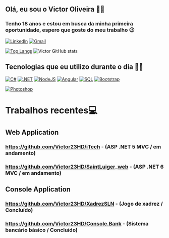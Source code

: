 ## Olá, eu sou o Victor Oliveira 🙋🏻
###  Tenho 18 anos e estou em busca da minha primeira oportunidade, espero que goste do meu trabalho 😉
[![Linkedln](https://img.shields.io/badge/LinkedIn-0077B5?style=for-the-badge&logo=linkedin&logoColor=white)](https://linkedin.com/in/victor23hd)
[![Gmail](https://img.shields.io/badge/Gmail-D14836?style=for-the-badge&logo=gmail&logoColor=white)](xitornet.23@gmail.com)

[![Top Langs](https://github-readme-stats.vercel.app/api/top-langs/?username=Victor23HD&langs_count=8)](https://github.com/anuraghazra/github-readme-stats)
![Victor GitHub stats](https://github-readme-stats.vercel.app/api?username=Victor23HD&show_icons=true&theme=onedark)


## Tecnologias que eu utilizo durante o dia 👨‍💻
[![C#](https://img.shields.io/badge/C%23-239120?style=for-the-badge&logo=c-sharp&logoColor=white)]()
[![.NET](https://img.shields.io/badge/.NET-5C2D91?style=for-the-badge&logo=.net&logoColor=white)]()
[![NodeJS](https://img.shields.io/badge/Node.js-43853D?style=for-the-badge&logo=node.js&logoColor=white)]()
[![Angular](https://img.shields.io/badge/Angular-DD0031?style=for-the-badge&logo=angular&logoColor=white)]()
[![SQL](https://img.shields.io/badge/MySQL-00000F?style=for-the-badge&logo=mysql&logoColor=white)]()
[![Bootstrap](https://img.shields.io/badge/Bootstrap-563D7C?style=for-the-badge&logo=bootstrap&logoColor=white)]()

[![Photoshop](https://aleen42.github.io/badges/src/photoshop.svg)]()<p>
  
  
  # Trabalhos recentes💻
  
  ## Web Application
  ### https://github.com/Victor23HD/iTech - (ASP .NET 5 MVC / em andamento)
  ### https://github.com/Victor23HD/SaintLuiger_web - (ASP .NET 6 MVC / em andamento)
  
  ## Console Application
  ### https://github.com/Victor23HD/XadrezSLN - (Jogo de xadrez / Concluído)
  ### https://github.com/Victor23HD/Console.Bank - (Sistema bancário básico / Concluído)
  
  <br> 
 
